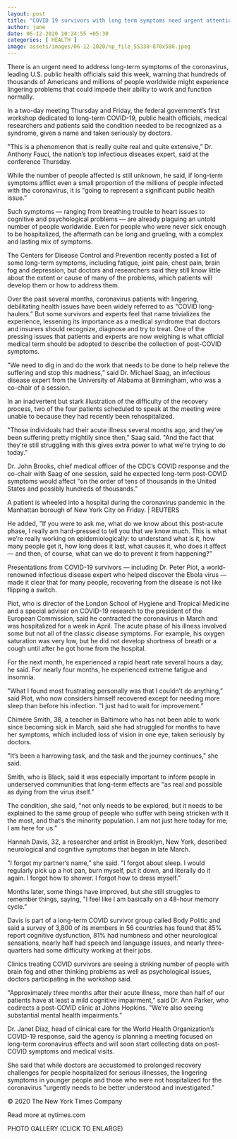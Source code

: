 ```yaml
---
layout: post
title: "COVID 19 survivors with long term symptoms need urgent attention experts say"
author: jane 
date: 06-12-2020 10:24:55 +05:30 
categories: [ HEALTH ] 
image: assets/images/06-12-2020/np_file_55330-870x580.jpeg
---
```

There is an urgent need to address long-term symptoms of the coronavirus, leading U.S. public health officials said this week, warning that hundreds of thousands of Americans and millions of people worldwide might experience lingering problems that could impede their ability to work and function normally.

In a two-day meeting Thursday and Friday, the federal government’s first workshop dedicated to long-term COVID-19, public health officials, medical researchers and patients said the condition needed to be recognized as a syndrome, given a name and taken seriously by doctors.

"This is a phenomenon that is really quite real and quite extensive,” Dr. Anthony Fauci, the nation’s top infectious diseases expert, said at the conference Thursday.

While the number of people affected is still unknown, he said, if long-term symptoms afflict even a small proportion of the millions of people infected with the coronavirus, it is "going to represent a significant public health issue.”

Such symptoms — ranging from breathing trouble to heart issues to cognitive and psychological problems — are already plaguing an untold number of people worldwide. Even for people who were never sick enough to be hospitalized, the aftermath can be long and grueling, with a complex and lasting mix of symptoms.

The Centers for Disease Control and Prevention recently posted a list of some long-term symptoms, including fatigue, joint pain, chest pain, brain fog and depression, but doctors and researchers said they still know little about the extent or cause of many of the problems, which patients will develop them or how to address them.

Over the past several months, coronavirus patients with lingering, debilitating health issues have been widely referred to as "COVID long-haulers.” But some survivors and experts feel that name trivializes the experience, lessening its importance as a medical syndrome that doctors and insurers should recognize, diagnose and try to treat. One of the pressing issues that patients and experts are now weighing is what official medical term should be adopted to describe the collection of post-COVID symptoms.

"We need to dig in and do the work that needs to be done to help relieve the suffering and stop this madness,” said Dr. Michael Saag, an infectious disease expert from the University of Alabama at Birmingham, who was a co-chair of a session.

In an inadvertent but stark illustration of the difficulty of the recovery process, two of the four patients scheduled to speak at the meeting were unable to because they had recently been rehospitalized.

"Those individuals had their acute illness several months ago, and they’ve been suffering pretty mightily since then,” Saag said. "And the fact that they’re still struggling with this gives extra power to what we’re trying to do today.”

Dr. John Brooks, chief medical officer of the CDC’s COVID response and the co-chair with Saag of one session, said he expected long-term post-COVID symptoms would affect "on the order of tens of thousands in the United States and possibly hundreds of thousands.”

A patient is wheeled into a hospital during the coronavirus pandemic in the Manhattan borough of New York City on Friday. | REUTERS

He added, "If you were to ask me, what do we know about this post-acute phase, I really am hard-pressed to tell you that we know much. This is what we’re really working on epidemiologically: to understand what is it, how many people get it, how long does it last, what causes it, who does it affect — and then, of course, what can we do to prevent it from happening?”

Presentations from COVID-19 survivors — including Dr. Peter Piot, a world-renowned infectious disease expert who helped discover the Ebola virus — made it clear that for many people, recovering from the disease is not like flipping a switch.

Piot, who is director of the London School of Hygiene and Tropical Medicine and a special adviser on COVID-19 research to the president of the European Commission, said he contracted the coronavirus in March and was hospitalized for a week in April. The acute phase of his illness involved some but not all of the classic disease symptoms. For example, his oxygen saturation was very low, but he did not develop shortness of breath or a cough until after he got home from the hospital.

For the next month, he experienced a rapid heart rate several hours a day, he said. For nearly four months, he experienced extreme fatigue and insomnia.

"What I found most frustrating personally was that I couldn’t do anything,” said Piot, who now considers himself recovered except for needing more sleep than before his infection. "I just had to wait for improvement.”

Chimére Smith, 38, a teacher in Baltimore who has not been able to work since becoming sick in March, said she had struggled for months to have her symptoms, which included loss of vision in one eye, taken seriously by doctors.

"It’s been a harrowing task, and the task and the journey continues,” she said.

Smith, who is Black, said it was especially important to inform people in underserved communities that long-term effects are "as real and possible as dying from the virus itself.”

The condition, she said, "not only needs to be explored, but it needs to be explained to the same group of people who suffer with being stricken with it the most, and that’s the minority population. I am not just here today for me; I am here for us.”

Hannah Davis, 32, a researcher and artist in Brooklyn, New York, described neurological and cognitive symptoms that began in late March.

"I forgot my partner’s name,” she said. "I forgot about sleep. I would regularly pick up a hot pan, burn myself, put it down, and literally do it again. I forgot how to shower. I forgot how to dress myself.”

Months later, some things have improved, but she still struggles to remember things, saying, "I feel like I am basically on a 48-hour memory cycle.”

Davis is part of a long-term COVID survivor group called Body Politic and said a survey of 3,800 of its members in 56 countries has found that 85% report cognitive dysfunction, 81% had numbness and other neurological sensations, nearly half had speech and language issues, and nearly three-quarters had some difficulty working at their jobs.

Clinics treating COVID survivors are seeing a striking number of people with brain fog and other thinking problems as well as psychological issues, doctors participating in the workshop said.

"Approximately three months after their acute illness, more than half of our patients have at least a mild cognitive impairment,” said Dr. Ann Parker, who codirects a post-COVID clinic at Johns Hopkins. "We’re also seeing substantial mental health impairments.”

Dr. Janet Diaz, head of clinical care for the World Health Organization’s COVID-19 response, said the agency is planning a meeting focused on long-term coronavirus effects and will soon start collecting data on post-COVID symptoms and medical visits.

She said that while doctors are accustomed to prolonged recovery challenges for people hospitalized for serious illnesses, the lingering symptoms in younger people and those who were not hospitalized for the coronavirus "urgently needs to be better understood and investigated.”

© 2020 The New York Times Company

Read more at nytimes.com

PHOTO GALLERY (CLICK TO ENLARGE)


